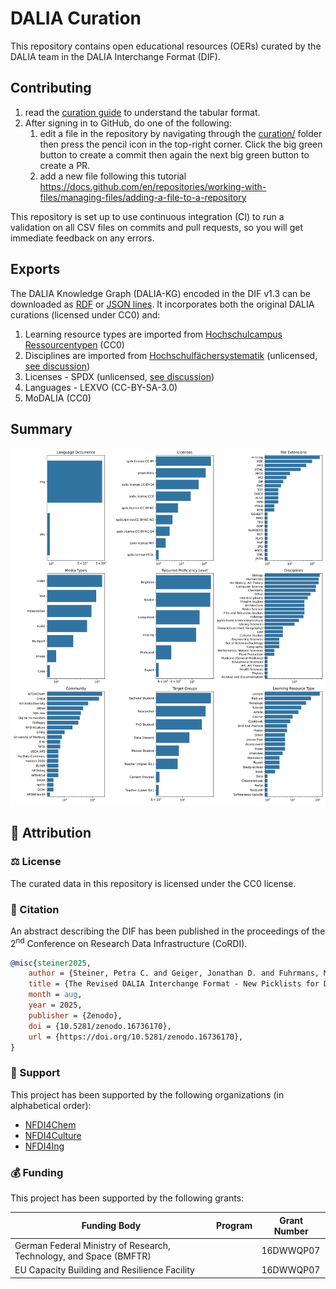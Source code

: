 # DALIA Curation

This repository contains open educational resources (OERs) curated by the DALIA
team in the DALIA Interchange Format (DIF).

## Contributing

1. read the
   [curation guide](https://github.com/data-literacy-alliance/dalia-dif/blob/main/docs/curation.md)
   to understand the tabular format.
2. After signing in to GitHub, do one of the following:
   1. edit a file in the repository by navigating through the
      [curation/](curation/) folder then press the pencil icon in the top-right
      corner. Click the big green button to create a commit then again the next
      big green button to create a PR.
   2. add a new file following this tutorial
      https://docs.github.com/en/repositories/working-with-files/managing-files/adding-a-file-to-a-repository

This repository is set up to use continuous integration (CI) to run a validation
on all CSV files on commits and pull requests, so you will get immediate
feedback on any errors.

## Exports

The DALIA Knowledge Graph (DALIA-KG) encoded in the DIF v1.3 can be downloaded
as [RDF](export/dalia-dif13.ttl) or [JSON lines](export/dalia-dif13.jsonl). It
incorporates both the original DALIA curations (licensed under CC0) and:

1. Learning resource types are imported from
   [Hochschulcampus Ressourcentypen](https://github.com/dini-ag-kim/hcrt) (CC0)
2. Disciplines are imported from
   [Hochschulfächersystematik](https://github.com/dini-ag-kim/hochschulfaechersystematik)
   (unlicensed,
   [see discussion](https://github.com/dini-ag-kim/hochschulfaechersystematik/issues/30))
3. Licenses - SPDX (unlicensed,
   [see discussion](https://github.com/spdx/license-list-XML/issues/2597))
4. Languages - LEXVO (CC-BY-SA-3.0)
5. MoDALIA (CC0)

## Summary

![](export/summary.svg)

## 👋 Attribution

### ⚖️ License

The curated data in this repository is licensed under the CC0 license.

### 📖 Citation

An abstract describing the DIF has been published in the proceedings of the
2<sup>nd</sup> Conference on Research Data Infrastructure (CoRDI).

```bibtex
@misc{steiner2025,
    author = {Steiner, Petra C. and Geiger, Jonathan D. and Fuhrmans, Marc and Amer Desouki, Abdelmoneim and Hüppe, Henrika M.},
    title = {The Revised DALIA Interchange Format - New Picklists for Describing Open Educational Resources},
    month = aug,
    year = 2025,
    publisher = {Zenodo},
    doi = {10.5281/zenodo.16736170},
    url = {https://doi.org/10.5281/zenodo.16736170},
}
```

### 🎁 Support

This project has been supported by the following organizations (in alphabetical
order):

- [NFDI4Chem](https://www.nfdi4chem.de)
- [NFDI4Culture](https://nfdi4culture.de)
- [NFDI4Ing](https://nfdi4ing.de)

### 💰 Funding

This project has been supported by the following grants:

| Funding Body                                                       | Program | Grant Number |
| ------------------------------------------------------------------ | ------- | ------------ |
| German Federal Ministry of Research, Technology, and Space (BMFTR) |         | 16DWWQP07    |
| EU Capacity Building and Resilience Facility                       |         | 16DWWQP07    |
